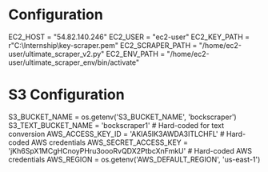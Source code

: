 # Configuration
EC2_HOST = "54.82.140.246"
EC2_USER = "ec2-user" 
EC2_KEY_PATH = r"C:\Internship\key-scraper.pem"
EC2_SCRAPER_PATH = "/home/ec2-user/ultimate_scraper_v2.py"
EC2_ENV_PATH = "/home/ec2-user/ultimate_scraper_env/bin/activate"

# S3 Configuration
S3_BUCKET_NAME = os.getenv('S3_BUCKET_NAME', 'bockscraper')
S3_TEXT_BUCKET_NAME = 'bockscraper1'  # Hard-coded for text conversion
AWS_ACCESS_KEY_ID = 'AKIA5IK3AWDA3ITLCHFL'  # Hard-coded AWS credentials
AWS_SECRET_ACCESS_KEY = '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'  # Hard-coded AWS credentials
AWS_REGION = os.getenv('AWS_DEFAULT_REGION', 'us-east-1')
